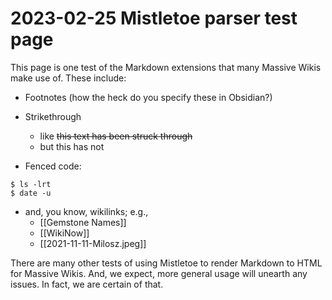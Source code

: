 # 2023-02-25 Mistletoe parser test page

This page is one test of the Markdown extensions that many Massive Wikis make use of. These include:

- Footnotes (how the heck do you specify these in Obsidian?)

- Strikethrough
	- like ~~this text has been struck through~~  
	- but this has not

- Fenced code:
```shell
$ ls -lrt
$ date -u
```

- and, you know, wikilinks; e.g.,
	- [[Gemstone Names]]  
	- [[WikiNow]]  
	- [[2021-11-11-Milosz.jpeg]]  

There are many other tests of using Mistletoe to render Markdown to HTML for Massive Wikis. And, we expect, more general usage will unearth any issues. In fact, we are certain of that.

